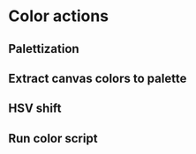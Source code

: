 # Color actions

<!-- TODO -->

## Palettization

## Extract canvas colors to palette

## HSV shift

## Run color script

